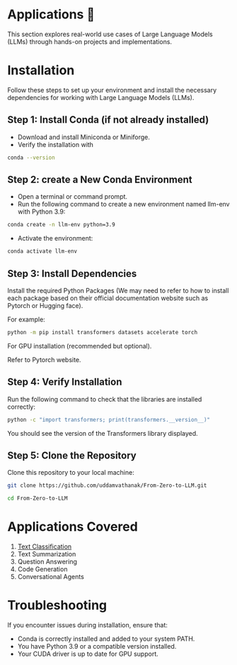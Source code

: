 # Applications 🚀

This section explores real-world use cases of Large Language Models (LLMs) through hands-on projects and implementations.

# Installation
Follow these steps to set up your environment and install the necessary dependencies for working with Large Language Models (LLMs).

## Step 1: Install Conda (if not already installed)
- Download and install Miniconda or Miniforge.
- Verify the installation with

```bash
conda --version
```

## Step 2: create a New Conda Environment

- Open a terminal or command prompt.
- Run the following command to create a new environment named llm-env with Python 3.9:

```bash
conda create -n llm-env python=3.9
```

- Activate the environment:

```bash
conda activate llm-env
```

## Step 3: Install Dependencies
Install the required Python Packages (We may need to refer to how to install each package based on their official documentation website such as Pytorch or Hugging face).

For example:

```bash
python -m pip install transformers datasets accelerate torch
```

For GPU installation (recommended but optional).

Refer to Pytorch website.

## Step 4: Verify Installation
Run the following command to check that the libraries are installed correctly:

```bash
python -c "import transformers; print(transformers.__version__)"
```
You should see the version of the Transformers library displayed.

## Step 5: Clone the Repository
Clone this repository to your local machine:

```bash
git clone https://github.com/uddamvathanak/From-Zero-to-LLM.git

cd From-Zero-to-LLM
```

# Applications Covered
1. [Text Classification](text_classification.ipynb)
2. Text Summarization
3. Question Answering
4. Code Generation
5. Conversational Agents

# Troubleshooting
If you encounter issues during installation, ensure that:
- Conda is correctly installed and added to your system PATH.
- You have Python 3.9 or a compatible version installed.
- Your CUDA driver is up to date for GPU support.